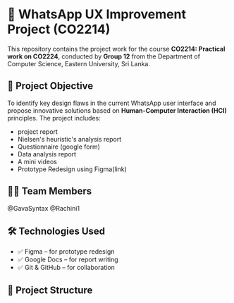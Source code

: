 # 📱 WhatsApp UX Improvement Project (CO2214)

This repository contains the project work for the course **CO2214: Practical work on CO2224**, conducted by **Group 12** from the Department of Computer Science, Eastern University, Sri Lanka.

## 🎯 Project Objective

To identify key design flaws in the current WhatsApp user interface and propose innovative solutions based on **Human-Computer Interaction (HCI)** principles. The project includes:

- project report
- Nielsen's heuristic's analysis report
- Questionnaire (google form)
- Data analysis report
- A mini videos
- Prototype Redesign using Figma(link)

## 👨‍💻 Team Members

@GavaSyntax
@Rachini1


## 🛠️ Technologies Used

- ✅ Figma – for prototype redesign
- ✅ Google Docs – for report writing
- ✅ Git & GitHub – for collaboration

## 📂 Project Structure


